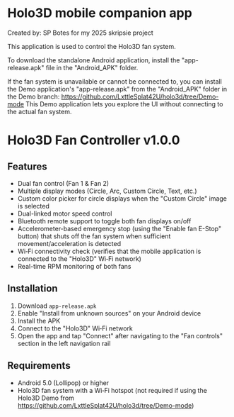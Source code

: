 # Holo3D mobile companion app
Created by: SP Botes for my 2025 skripsie project

This application is used to control the Holo3D fan system.

To download the standalone Android application, install the "app-release.apk" file in the "Android_APK" folder.

If the fan system is unavailable or cannot be connected to, you can install the Demo application's "app-release.apk" from the "Android_APK" folder in the Demo branch:
https://github.com/LxttleSplat42U/holo3d/tree/Demo-mode
This Demo application lets you explore the UI without connecting to the actual fan system.

# Holo3D Fan Controller v1.0.0

## Features
- Dual fan control (Fan 1 & Fan 2)
- Multiple display modes (Circle, Arc, Custom Circle, Text, etc.)
- Custom color picker for circle displays when the "Custom Circle" image is selected
- Dual-linked motor speed control
- Bluetooth remote support to toggle both fan displays on/off
- Accelerometer-based emergency stop (using the "Enable fan E-Stop" button) that shuts off the fan system when sufficient movement/acceleration is detected
- Wi‑Fi connectivity check (verifies that the mobile application is connected to the "Holo3D" Wi‑Fi network)
- Real-time RPM monitoring of both fans

## Installation
1. Download `app-release.apk`
2. Enable "Install from unknown sources" on your Android device
3. Install the APK
4. Connect to the "Holo3D" Wi‑Fi network
5. Open the app and tap "Connect" after navigating to the "Fan controls" section in the left navigation rail

## Requirements
- Android 5.0 (Lollipop) or higher
- Holo3D fan system with a Wi‑Fi hotspot (not required if using the Holo3D Demo from https://github.com/LxttleSplat42U/holo3d/tree/Demo-mode)

